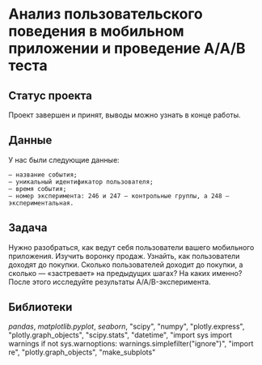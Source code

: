 # Анализ пользовательского поведения в мобильном приложении и проведение А/А/В теста

## Статус проекта

Проект завершен и принят, выводы можно узнать в конце работы.

## Данные

У нас были следующие данные:

    — название события;
    — уникальный идентификатор пользователя;
    — время события;
    — номер эксперимента: 246 и 247 — контрольные группы, а 248 — экспериментальная.

## Задача

Нужно разобраться, как ведут себя пользователи вашего мобильного приложения.
Изучить воронку продаж. Узнайть, как пользователи доходят до покупки. Сколько пользователей доходит до покупки, а сколько — «застревает» на предыдущих шагах? На каких именно?
После этого исследуйте результаты A/A/B-эксперимента.

## Библиотеки 

*pandas*, *matplotlib.pyplot*, *seaborn*, "scipy", "numpy", "plotly.express", "plotly.graph_objects", "scipy.stats", "datetime", "import sys import warnings if not sys.warnoptions: warnings.simplefilter("ignore")", "import re", "plotly.graph_objects", "make_subplots"


